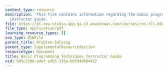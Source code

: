 ```yaml
---
content_type: resource
description: 'This file contains information regarding the basic programming techniques
  instructor guide. '
file: https://ol-ocw-studio-app-qa.s3.amazonaws.com/courses/res-tll-004-stem-concept-videos-fall-2013/945c2399edefafb5135ab9fd4d884422_MITRES_TLL-004F13_BasGuide.pdf
file_type: application/pdf
learning_resource_types: []
ocw_type: OCWFile
parent_title: Problem Solving
parent_type: SupplementalResourceSection
resourcetype: Document
title: Basic Programming Techniques Instructor Guide
uid: 945c2399-edef-afb5-135a-b9fd4d884422
---
```

